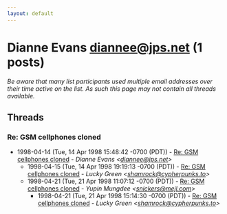 ```yaml
---
layout: default
---
```


# Dianne Evans <diannee@jps.net> (1 posts)

_Be aware that many list participants used multiple email addresses over their time active on the list. As such this page may not contain all threads available._

## Threads

### Re: GSM cellphones cloned
+ 1998-04-14 (Tue, 14 Apr 1998 15:48:42 -0700 (PDT)) - [Re: GSM cellphones cloned](/archive/1998/04/2ac4a78716af84df3f0c10d3c60da107411cec535679db7332c85284a3e337ee) - _Dianne Evans \<diannee@jps.net\>_
  + 1998-04-15 (Tue, 14 Apr 1998 19:19:13 -0700 (PDT)) - [Re: GSM cellphones cloned](/archive/1998/04/afa8ab0bcfab9ab71c957d3cd0c9e057c0e3baa64cae1bb9461d89e5193b2003) - _Lucky Green \<shamrock@cypherpunks.to\>_
  + 1998-04-21 (Tue, 21 Apr 1998 11:07:12 -0700 (PDT)) - [Re: GSM cellphones cloned](/archive/1998/04/a36b47453f0cbb5142e65f211d6d77bd3869e87bee801c991c7fe07d6dbd557c) - _Yupin Mungdee \<snickers@mejl.com\>_
    + 1998-04-21 (Tue, 21 Apr 1998 15:14:30 -0700 (PDT)) - [Re: GSM cellphones cloned](/archive/1998/04/27f2c5bace4a30f87de5e8203008749e58f40d43c97c482d0f9e382e4bf13080) - _Lucky Green \<shamrock@cypherpunks.to\>_

